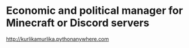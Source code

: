 # Economic and political manager for Minecraft or Discord servers
http://kurlikamurlika.pythonanywhere.com
